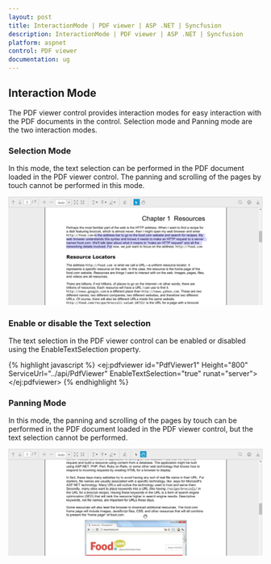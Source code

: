 ```yaml
---
layout: post
title: InteractionMode | PDF viewer | ASP .NET | Syncfusion
description: InteractionMode | PDF viewer | ASP .NET | Syncfusion
platform: aspnet
control: PDF viewer
documentation: ug
---
```


## Interaction Mode

The PDF viewer control provides interaction modes for easy interaction with the PDF documents in the control. Selection mode and Panning mode are the two interaction modes.

### Selection Mode

In this mode, the text selection can be performed in the PDF document loaded in the PDF viewer control. The panning and scrolling of the pages by touch cannot be performed in this mode.

![Interaction mode select](Interaction-Mode_images/InteractionMode_1.jpeg)

### Enable or disable the Text selection

The text selection in the PDF viewer control can be enabled or disabled using the EnableTextSelection property.

{% highlight javascript %}
<ej:pdfviewer id="PdfViewer1" Height="800"  
            ServiceUrl="../api/PdfViewer" EnableTextSelection="true"
            runat="server">
        </ej:pdfviewer>
{% endhighlight %}

### Panning Mode

In this mode, the panning and scrolling of the pages by touch can be performed in the PDF document loaded in the PDF viewer control, but the text selection cannot be performed.

![Interaction mode pan](Interaction-Mode_images/InteractionMode_2.jpeg)